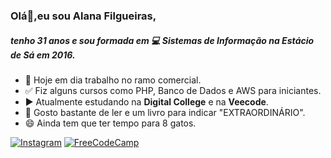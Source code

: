 ### Olá👋,eu sou Alana Filgueiras, 
##### tenho 31 anos e sou formada em :computer: Sistemas de Informação na Estácio de Sá em 2016.

* :pushpin: Hoje em dia trabalho no ramo comercial.
* :white_check_mark: Fiz alguns cursos como PHP, Banco de Dados e AWS para iniciantes.
* :arrow_forward: Atualmente estudando na **Digital College** e na **Veecode**.
* :blue_book: Gosto bastante de ler e um livro para indicar "EXTRAORDINÁRIO".
* 😄 Ainda tem que ter tempo para 8 gatos.

[![Instagram](https://img.shields.io/badge/Instagram-E4405F?style=for-the-badge&logo=instagram&logoColor=white)](https://instagram.com/lanafilgueiras)
[![FreeCodeCamp](https://img.shields.io/badge/Freecodecamp-%23123.svg?&style=for-the-badge&logo=freecodecamp&logoColor=green)](https://www.freecodecamp.org/alanafilgueiras)

